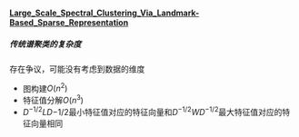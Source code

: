 #### [Large_Scale_Spectral_Clustering_Via_Landmark-Based_Sparse_Representation](C:\Users\703\Desktop\work\Large_Scale_Spectral_Clustering_Via_Landmark-Based_Sparse_Representation.pdf)

##### 传统谱聚类的复杂度

存在争议，可能没有考虑到数据的维度

* 图构建$O(n^2)$
* 特征值分解$O(n^3)$
* $D^{-1/2}LD{-1/2}$最小特征值对应的特征向量和$D^{-1/2}WD^{-1/2}$最大特征值对应的特征向量相同


